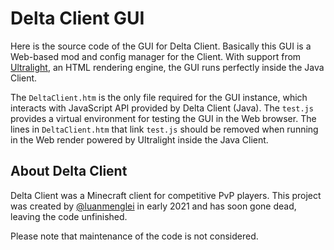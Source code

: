 # Delta Client GUI
Here is the source code of the GUI for Delta Client. Basically this GUI is a Web-based mod and config manager for the Client. With support from [Ultralight](https://github.com/ultralight-ux/Ultralight), an HTML rendering engine, the GUI runs perfectly inside the Java Client.

The `DeltaClient.htm` is the only file required for the GUI instance, which interacts with JavaScript API provided by Delta Client (Java). The `test.js` provides a virtual environment for testing the GUI in the Web browser. The lines in `DeltaClient.htm` that link `test.js` should be removed when running in the Web render powered by Ultralight inside the Java Client.

## About Delta Client
Delta Client was a Minecraft client for competitive PvP players. This project was created by [@luanmenglei](https://github.com/luanmenglei) in early 2021 and has soon gone dead, leaving the code unfinished.

Please note that maintenance of the code is not considered.